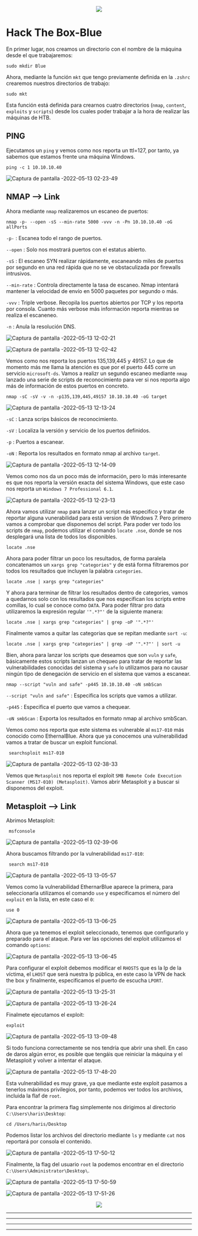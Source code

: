 <center><img src="https://user-images.githubusercontent.com/103068924/168258096-c362a48f-e5af-4500-822a-72db7894bbb1.png"></center>

# Hack The Box-Blue

En primer lugar, nos creamos un directorio con el nombre de la máquina desde el que trabajaremos:

    sudo mkdir Blue
    
Ahora, mediante la función <a href="../Herramientas_y_Scripts/mkt.html" style="text-decoration:none">`mkt`</a> que tengo previamente definida en la `.zshrc` crearemos nuestros directorios
de trabajo:

    sudo mkt

Esta función está definida para crearnos cuatro directorios (`nmap`, `content`, `exploits` y `scripts`) desde los cuales poder trabajar a la hora de
realizar las máquinas de HTB.

## PING

Ejecutamos un `ping` y vemos como nos reporta un ttl=127, por tanto, ya sabemos que estamos frente una máquina Windows.

    ping -c 1 10.10.10.40
    
![Captura de pantalla -2022-05-13 02-23-49](https://user-images.githubusercontent.com/103068924/168258904-068e429f-b39a-4aa5-84f2-921190929c68.png)

## NMAP --> <a href="../Herramientas_y_Scripts/Nmap.html" style="text-decoration:none">Link</a>

Ahora mediante `nmap` realizaremos un escaneo de puertos:

    nmap -p- --open -sS --min-rate 5000 -vvv -n -Pn 10.10.10.40 -oG allPorts
    
`-p-` : Escanea todo el rango de puertos.
  
`--open` : Solo nos mostrará puertos con el estatus abierto.

`-sS` : El escaneo SYN realizar rápidamente, escaneando miles de puertos por segundo en una red rápida que no se ve obstaculizada por firewalls intrusivos.

`--min-rate` : Controla directamente la tasa de escaneo. Nmap intentará mantener la velocidad de envío en 5000 paquetes por segundo o más.

`-vvv` : Triple verbose. Recopila los puertos abiertos por TCP y los reporta por consola. Cuanto más verbose más información reporta mientras se realiza el escaneneo.

`-n` : Anula la resolución DNS.
    
![Captura de pantalla -2022-05-13 12-02-21](https://user-images.githubusercontent.com/103068924/168261222-f452e600-c30b-4d2b-b771-8fb42b8227b2.png)

![Captura de pantalla -2022-05-13 12-02-42](https://user-images.githubusercontent.com/103068924/168261243-724fd7e1-4fc9-44ea-8ccc-4ad16c25fa43.png)

Vemos como nos reporta los puertos 135,139,445 y 49157. Lo que de momento más me llama la atención es que por el puerto 445 corre un servicio
`microsoft-ds`. Vamos a realizr un segundo escaneo mediante `nmap` lanzado una serie de scripts de reconocimiento para ver si nos reporta algo más
de información de estos puertos en concreto.

    nmap -sC -sV -v -n -p135,139,445,49157 10.10.10.40 -oG target
    
![Captura de pantalla -2022-05-13 12-13-24](https://user-images.githubusercontent.com/103068924/168263122-4832c99c-8c10-447b-ae68-994e27bd978c.png)
   
`-sC` : Lanza scrips básicos de reconocimiento.
 
`-sV` : Localiza la versión y servicio de los puertos definidos. 
 
`-p` : Puertos a escanear. 
 
`-oN` : Reporta los resultados en formato nmap al archivo `target`.

![Captura de pantalla -2022-05-13 12-14-09](https://user-images.githubusercontent.com/103068924/168263141-ceb0d066-7c9b-4651-930e-08c0d33c0b85.png)

Vemos como nos da un poco más de información, pero lo más interesante es que nos reporta la versión exacta del sistema Windows, que este caso nos
reporta un `Windows 7 Professional 6.1`.

![Captura de pantalla -2022-05-13 12-23-13](https://user-images.githubusercontent.com/103068924/168264574-29ff87fd-bd2c-415a-83be-4726dd0798eb.png)

Ahora vamos utilizar `nmap` para lanzar un script más especifico y tratar de reportar alguna vunerabilidad para está version de Windows 7. Pero primero
vamos a comprobar que disponemos del script. Para poder ver todo los scripts de `nmap`, podemos utilizar el comando `locate .nse`, donde se nos desplegará
una lista de todos los disponibles.

    locate .nse
    
Ahora para poder filtrar un poco los resultados, de forma paralela concatenamos un `xargs grep "categories"` y de está forma filtraremos por todos
los resultados que incluyen la palabra `categories`.

    locate .nse | xargs grep "categories"
    
Y ahora para terminar de filtrar los resultados dentro de categories, vamos a quedarnos solo con los resultados que nos especifican los scripts entre
comillas, lo cual se conoce como `DATA`. Para poder filtrar pro data utilizaremos la expresión regular `'".*?"'` de la siguiente manera:

    locate .nse | xargs grep "categories" | grep -oP '".*?"'
    
Finalmente vamos a quitar las categorias que se repitan mediante `sort -u`:

    locate .nse | xargs grep "categories" | grep -oP '".*?"' | sort -u
    
Bien, ahora para lanzar los scripts que deseamos que son `vuln` y `safe`, básicamente estos scripts lanzan un chequeo para tratar de  reportar las vulnerabilidades 
conocidas del sistema y `safe` lo utilizamos para no causar ningún tipo de denegación de servicio en el sistema que vamos a escanear.

    nmap --script "vuln and safe" -p445 10.10.10.40 -oN smbScan

 `--script "vuln and safe"` : Especifica los scripts que vamos a utilizar.
 
 `-p445` : Especifica el puerto que vamos a chequear.
 
 `-oN smbScan` : Exporta los resultados en formato nmap al archivo smbScan.
 
 Vemos como nos reporta que este sistema es vulnerable al `ms17-010` más conocido como EthernalBlue. Ahora que ya conocemos una vulnerabilidad 
 vamos a tratar de buscar un exploit funcional.
 
     searchsploit ms17-010
     
![Captura de pantalla -2022-05-13 02-38-33](https://user-images.githubusercontent.com/103068924/168269407-839dd7e4-9274-4903-af8b-a65e20e8cb8a.png) 
     
 Vemos que `Metasploit` nos reporta el exploit `SMB Remote Code Execution Scanner (MS17-010) (Metasploit)`. Vamos abrir Metasploit y a buscar si 
 disponemos del exploit.
 
## Metasploit --> <a href="../Herramientas_y_Scripts/Metasploit.html" style="text-decoration:none">Link</a>
 
 Abrimos Metasploit:
 
     msfconsole
     
 ![Captura de pantalla -2022-05-13 02-39-06](https://user-images.githubusercontent.com/103068924/168270105-48d203d3-c899-4769-87ff-2700713fa253.png)
 
 Ahora buscamos filtrando por la vulnerabilidad `ms17-010`:
 
     search ms17-010
     
![Captura de pantalla -2022-05-13 13-05-57](https://user-images.githubusercontent.com/103068924/168271708-92c389f8-74c0-4f21-8970-d877a1b5b355.png)

Vemos como la vulnerabilidad EthernarBlue aparece la primera, para seleccionarla utilizamos el comando `use` y especificamos el número del `exploit` en
la lista, en este caso el `0`:

    use 0

![Captura de pantalla -2022-05-13 13-06-25](https://user-images.githubusercontent.com/103068924/168272058-197fb5f0-ff1e-4d58-b42f-3eefb77a5105.png)

Ahora que ya tenemos el exploit seleccionado, tenemos que configurarlo y preparado para el ataque. Para ver las opciones del exploit utilizamos el
comando `options`:

![Captura de pantalla -2022-05-13 13-06-45](https://user-images.githubusercontent.com/103068924/168272431-3800b374-8f02-418f-9d8b-9e4a66dc7227.png)

Para configurar el exploit debemos modificar el `RHOSTS` que es la Ip de la víctima, el `LHOST` que será nuestra Ip pública, en este caso la VPN de 
hack the box y finalmente, especificamos el puerto de escucha `LPORT`.

![Captura de pantalla -2022-05-13 13-25-31](https://user-images.githubusercontent.com/103068924/168273836-ea8929fd-7167-4988-ab1f-3b2378dce33d.png)

![Captura de pantalla -2022-05-13 13-26-24](https://user-images.githubusercontent.com/103068924/168273919-0f1bd7da-2bfb-406e-8fa1-069e84a26753.png)

Finalmete ejecutamos el exploit:

    exploit
    
![Captura de pantalla -2022-05-13 13-09-48](https://user-images.githubusercontent.com/103068924/168273321-abd7ac24-82f9-4e54-b183-6f2f70132efb.png)

Si todo funciona correctamente se nos tendría que abrir una shell. En caso de daros algún error, es posible que tengáis que reiniciar la máquina y
el Metasploit y volver a intentar el ataque.


![Captura de pantalla -2022-05-13 17-48-20](https://user-images.githubusercontent.com/103068924/168326527-fa31beac-78dc-4236-b075-22186c53a8b4.png)


Esta vulnerabilidad es muy grave, ya que mediante este exploit pasamos a tenerlos máximos privilegios, por tanto, podemos ver todos los archivos, 
incluida la flaf de `root`.

Para encontrar la primera flag simplemente nos dirigimos al directorio `C:\Users\haris\Desktop`:

    cd /Users/haris/Desktop
    
Podemos listar los archivos del directorio mediante `ls` y mediante `cat` nos reportará por consola el contenido.

![Captura de pantalla -2022-05-13 17-50-12](https://user-images.githubusercontent.com/103068924/168327189-8d5ecd5b-e4f5-47fb-815d-3d6ecae6851a.png)

Finalmente, la flag del usuario `root` la podemos encontrar en el directorio `C:\Users\Administrator\Desktop\`.

![Captura de pantalla -2022-05-13 17-50-59](https://user-images.githubusercontent.com/103068924/168327406-bb7a2c94-5b04-4219-ac01-ec0a2b6219ec.png)

![Captura de pantalla -2022-05-13 17-51-26](https://user-images.githubusercontent.com/103068924/168327424-9413230b-de79-4710-9efc-140e15dad727.png)

<center><img src="https://user-images.githubusercontent.com/103068924/168327730-476d67f7-5298-41f3-8f38-c92a0bb8fbff.png"></center>
  
---
---
  
    
<html lang="en">
<head>
  
</head>
<body>

<script src="https://utteranc.es/client.js"
    repo="F1r0x/gestion-comentarios"
    issue-term="pathname"
    theme="github-light"
    crossorigin="anonymous"
    async>
</script>
          
    
  </body>
</html>
  
  
---
--- 
  
 
 



    
